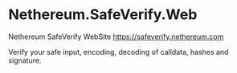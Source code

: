 # Nethereum.SafeVerify.Web
Nethereum SafeVerify WebSite https://safeverify.nethereum.com

Verify your safe input, encoding, decoding of calldata, hashes and signature.

